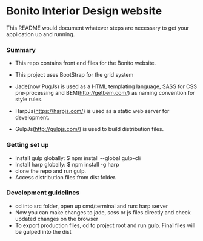 
# Bonito Interior Design website #

This README would document whatever steps are necessary to get your application up and running.

### Summary ###

* This repo contains front end files for the Bonito website.
* This project uses BootStrap for the grid system

* Jade(now PugJs) is used as a HTML templating language, SASS for CSS pre-processing and BEM(http://getbem.com/) as naming convention for style rules.
* HarpJs(https://harpjs.com/) is used as a static web server for development.
* GulpJs(http://gulpjs.com/) is used to build distribution files.

### Getting set up ###

* Install gulp globally: $ npm install --global gulp-cli
* Install harp globally: $ npm install -g harp
* clone the repo and run gulp.
* Access distribution files from dist folder.

### Development guidelines ###

* cd into src folder, open up cmd/terminal and run: harp server
* Now you can make changes to jade, scss or js files directly and check updated changes on the browser
* To export production files, cd to project root and run gulp. Final files will be gulped into the dist
